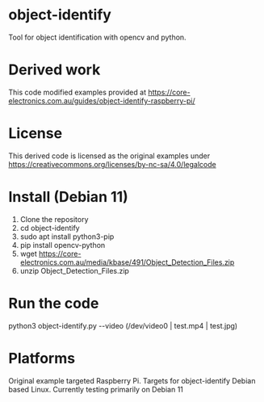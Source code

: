 # object-identify
Tool for object identification with opencv and python.

# Derived work
This code modified examples provided at https://core-electronics.com.au/guides/object-identify-raspberry-pi/

# License
This derived code is licensed as the original examples under https://creativecommons.org/licenses/by-nc-sa/4.0/legalcode

# Install (Debian 11)
1. Clone the repository
2. cd object-identify
3. sudo apt install python3-pip
4. pip install opencv-python
5. wget https://core-electronics.com.au/media/kbase/491/Object_Detection_Files.zip
6. unzip Object_Detection_Files.zip

# Run the code
python3 object-identify.py --video (/dev/video0 | test.mp4 | test.jpg)

# Platforms
Original example targeted Raspberry Pi. Targets for object-identify Debian based Linux.
Currently testing primarily on Debian 11


